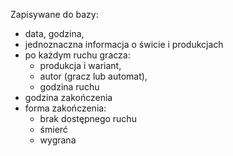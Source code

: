 Zapisywane do bazy:
* data, godzina, 
* jednoznaczna informacja o świcie i produkcjach
* po każdym ruchu gracza:
  - produkcja i wariant, 
  - autor (gracz lub automat), 
  - godzina ruchu
* godzina zakończenia
* forma zakończenia:
  * brak dostępnego ruchu
  * śmierć
  * wygrana
